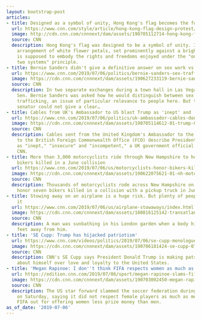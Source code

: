 ```yaml
---
layout: bootstrap-post
articles:
- title: Designed as a symbol of unity, Hong Kong's flag becomes the focus of protest
  url: https://www.cnn.com/style/article/hong-kong-flag-design-protest/index.html
  image: http://cdn.cnn.com/cnnnext/dam/assets/190705112714-hong-kong-flag-1-super-tease.jpg
  source: CNN
  description: Hong Kong's flag was designed to be a symbol of unity. Its circular
    arrangement of white flower petals, set prominently against a bright red background,
    is supposed to embody the rights and freedoms enjoyed under the "one country,
    two systems" principle.
- title: Bernie Sanders didn't give a definitive answer on sex work vs. sex trafficking
  url: https://www.cnn.com/2019/07/06/politics/bernie-sanders-sex-trafficking/index.html
  image: https://cdn.cnn.com/cnnnext/dam/assets/190627233119-bernie-sanders-debate-super-tease.jpg
  source: CNN
  description: In two separate exchanges during a town hall in Las Vegas on Saturday,
    Sen. Bernie Sanders was asked how he would distinguish between sex work and sex
    trafficking, an issue of particular relevance to people here. But the Vermont
    senator could not give a clear…
- title: Cables from UK's Ambassador to US blast Trump as 'inept' and 'incompetent'
  url: https://www.cnn.com/2019/07/06/politics/uk-ambassador-cables-donald-trump/index.html
  image: https://cdn.cnn.com/cnnnext/dam/assets/190705114612-01-trump-07052019-super-tease.jpg
  source: CNN
  description: Cables sent from the United Kingdom's Ambassador to the United States
    to the British Foreign Commonwealth Office (FCO) describe President Donald Trump
    as "inept," "insecure" and "incompetent," a UK government official confirms to
    CNN.
- title: More than 3,000 motorcyclists ride through New Hampshire to honor the seven
    bikers killed in a June collision
  url: https://www.cnn.com/2019/07/06/us/motorcyclists-honor-bikers-killed-in-new-hampshire-trnd/index.html
  image: https://cdn.cnn.com/cnnnext/dam/assets/190622075621-01-nh-motorcycle-crash-0621-super-tease.jpg
  source: CNN
  description: Thousands of motorcyclists rode across New Hampshire on Saturday to
    honor seven bikers killed in a collision with a pickup truck in June.
- title: Stowing away on an airplane is a huge risk. But plenty of people have done
    it
  url: https://www.cnn.com/2019/07/06/us/airplane-stowaways/index.html
  image: https://cdn.cnn.com/cnnnext/dam/assets/180816125142-transatlantic-flying---aircraft---pixabay-super-tease.jpg
  source: CNN
  description: A man was sunbathing in his London garden when a body hit the ground
    feet away from him.
- title: 'SE Cupp: Trump has hijacked patriotism'
  url: https://www.cnn.com/videos/politics/2019/07/06/se-cupp-monologue-trump-hijacked-patriotism-unfiltered-vpx.cnn
  image: https://cdn.cnn.com/cnnnext/dam/assets/190706181424-se-cupp-07062019-super-tease.jpg
  source: CNN
  description: CNN's SE Cupp says President Donald Trump is making patriotism more
    about himself over love and loyalty to the United States.
- title: 'Megan Rapinoe: I don''t think FIFA respects women as much as men'
  url: https://edition.cnn.com/2019/07/06/sport/megan-rapinoe-slams-fifa-world-cup-trnd/index.html
  image: https://cdn.cnn.com/cnnnext/dam/assets/190703002450-megan-rapinoe-super-tease.jpg
  source: CNN
  description: The US star forward slammed the soccer federation during a news conference
    on Saturday, saying it did not respect female players as much as men and calling
    FIFA out for offering women less prize money than men.
as_of_date: '2019-07-06'
---
```


